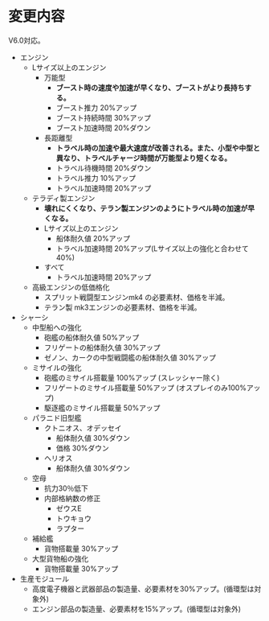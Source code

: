 # 変更内容

V6.0対応。

* エンジン
  * Lサイズ以上のエンジン
    * 万能型
      * **ブースト時の速度や加速が早くなり、ブーストがより長持ちする。**
      * ブースト推力 20%アップ
      * ブースト持続時間 30%アップ
      * ブースト加速時間 20%ダウン
    * 長距離型
      * **トラベル時の加速や最大速度が改善される。また、小型や中型と異なり、トラベルチャージ時間が万能型より短くなる。**
      * トラベル待機時間 20%ダウン
      * トラベル推力 10%アップ
      * トラベル加速時間 20%アップ
  * テラディ製エンジン
    * **壊れにくくなり、テラン製エンジンのようにトラベル時の加速が早くなる。**
    * Lサイズ以上のエンジン
      * 船体耐久値 20%アップ
      * トラベル加速時間 20%アップ(Lサイズ以上の強化と合わせて40%)
    * すべて
      * トラベル加速時間 20%アップ
  * 高級エンジンの低価格化
    * スプリット戦闘型エンジンmk4 の必要素材、価格を半減。
    * テラン製 mk3エンジンの必要素材、価格を半減。
* シャーシ
  * 中型船への強化
    * 砲艦の船体耐久値 50%アップ
    * フリゲートの船体耐久値 30%アップ
    * ゼノン、カークの中型戦闘艦の船体耐久値 30%アップ
  * ミサイルの強化
    * 砲艦のミサイル搭載量 100%アップ (スレッシャー除く)
    * フリゲートのミサイル搭載量 50%アップ (オスプレイのみ100%アップ)
    * 駆逐艦のミサイル搭載量 50%アップ
  * パラニド旧型艦
    * クトニオス、オデッセイ
      * 船体耐久値 30%ダウン
      * 価格 30%ダウン
    * ヘリオス
      * 船体耐久値 30%ダウン
  * 空母
    * 抗力30％低下
    * 内部格納数の修正
      * ゼウスE
      * トウキョウ
      * ラプター
  * 補給艦
    * 貨物搭載量 30%アップ 
  * 大型貨物船の強化
    * 貨物搭載量 30%アップ
* 生産モジュール
  * 高度電子機器と武器部品の製造量、必要素材を30%アップ。(循環型は対象外)
  * エンジン部品の製造量、必要素材を15%アップ。(循環型は対象外)